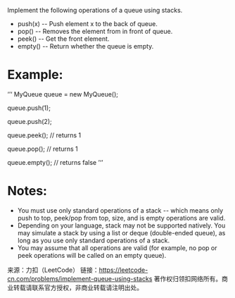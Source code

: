 ﻿﻿﻿﻿Implement the following operations of a queue using stacks.- push(x) -- Push element x to the back of queue.- pop() -- Removes the element from in front of queue.- peek() -- Get the front element.- empty() -- Return whether the queue is empty.# Example:‘’‘MyQueue queue = new MyQueue();queue.push(1);queue.push(2);  queue.peek();  // returns 1queue.pop();   // returns 1queue.empty(); // returns false’‘’# Notes:- You must use only standard operations of a stack -- which means only push to top, peek/pop from top, size, and is empty operations are valid.- Depending on your language, stack may not be supported natively. You may simulate a stack by using a list or deque (double-ended queue), as long as you use only standard operations of a stack.- You may assume that all operations are valid (for example, no pop or peek operations will be called on an empty queue).来源：力扣（LeetCode）链接：https://leetcode-cn.com/problems/implement-queue-using-stacks著作权归领扣网络所有。商业转载请联系官方授权，非商业转载请注明出处。